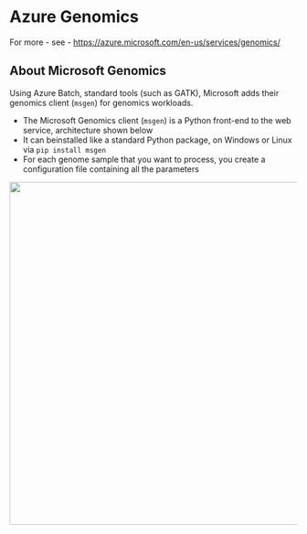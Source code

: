 # Azure Genomics

For more - see - https://azure.microsoft.com/en-us/services/genomics/

## About Microsoft Genomics

Using Azure Batch, standard tools (such as GATK), Microsoft adds their genomics client (`msgen`) for genomics workloads.  

- The Microsoft Genomics client (`msgen`) is a Python front-end to the web service, architecture shown below
- It can beinstalled like a standard Python package, on Windows or Linux via `pip install msgen`
- For each genome sample that you want to process, you create a configuration file containing all the parameters

<img src="https://github.com/lynnlangit/TeamTeri/blob/master/Images/msft-genomics.png" width=600>